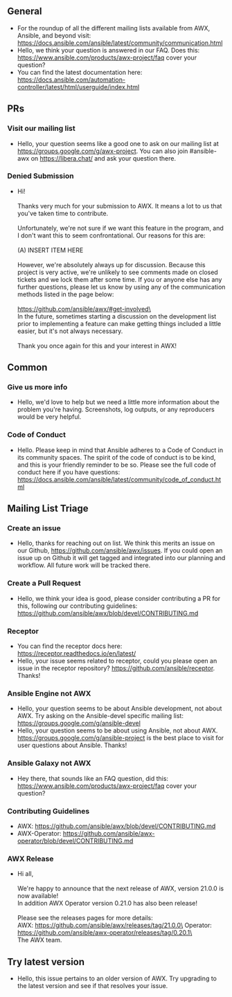 ## General
- For the roundup of all the different mailing lists available from AWX, Ansible, and beyond visit: https://docs.ansible.com/ansible/latest/community/communication.html 
- Hello, we think your question is answered in our FAQ. Does this: https://www.ansible.com/products/awx-project/faq cover your question?
- You can find the latest documentation here: https://docs.ansible.com/automation-controller/latest/html/userguide/index.html



## PRs

### Visit our mailing list
- Hello, your question seems like a good one to ask on our mailing list at https://groups.google.com/g/awx-project. You can also join #ansible-awx on https://libera.chat/ and ask your question there.

### Denied Submission

- Hi! \
\
Thanks very much for your submission to AWX. It means a lot to us that you've taken time to contribute. \
\
Unfortunately, we're not sure if we want this feature in the program, and I don't want this to seem confrontational. Our reasons for this are:\
\
(A) INSERT ITEM HERE\
\
However, we're absolutely always up for discussion. Because this project is very active, we're unlikely to see comments made on closed tickets and we lock them after some time. If you or anyone else has any further questions, please let us know by using any of the communication methods listed in the page below:\
\
https://github.com/ansible/awx/#get-involved\
\
In the future, sometimes starting a discussion on the development list prior to implementing a feature can make getting things included a little easier, but it's not always necessary.\
\
Thank you once again for this and your interest in AWX!



## Common

### Give us more info
- Hello, we'd love to help but we need a little more information about the problem you're having. Screenshots, log outputs, or any reproducers would be very helpful. 

### Code of Conduct
- Hello. Please keep in mind that Ansible adheres to a Code of Conduct in its community spaces. The spirit of the code of conduct is to be kind, and this is your friendly reminder to be so. Please see the full code of conduct here if you have questions: https://docs.ansible.com/ansible/latest/community/code_of_conduct.html 




## Mailing List Triage

### Create an issue
- Hello, thanks for reaching out on list. We think this merits an issue on our Github, https://github.com/ansible/awx/issues. If you could open an issue up on Github it will get tagged and integrated into our planning and workflow. All future work will be tracked there.

### Create a Pull Request
- Hello, we think your idea is good, please consider contributing a PR for this, following our contributing guidelines: https://github.com/ansible/awx/blob/devel/CONTRIBUTING.md

### Receptor
- You can find the receptor docs here: https://receptor.readthedocs.io/en/latest/ 
- Hello, your issue seems related to receptor, could you please open an issue in the receptor repository? https://github.com/ansible/receptor. Thanks!

### Ansible Engine not AWX
- Hello, your question seems to be about Ansible development, not about AWX. Try asking on the Ansible-devel specific mailing list: https://groups.google.com/g/ansible-devel 
- Hello, your question seems to be about using Ansible, not about AWX. https://groups.google.com/g/ansible-project is the best place to visit for user questions about Ansible. Thanks!

### Ansible Galaxy not AWX
- Hey there, that sounds like an FAQ question, did this: https://www.ansible.com/products/awx-project/faq cover your question?

### Contributing Guidelines
- AWX: https://github.com/ansible/awx/blob/devel/CONTRIBUTING.md 
- AWX-Operator: https://github.com/ansible/awx-operator/blob/devel/CONTRIBUTING.md

### AWX Release
- Hi all,\
\
We're happy to announce that the next release of AWX, version 21.0.0 is now available!\
In addition AWX Operator version 0.21.0 has also been release!\
\
Please see the releases pages for more details:\
	AWX: https://github.com/ansible/awx/releases/tag/21.0.0\
	Operator: https://github.com/ansible/awx-operator/releases/tag/0.20.1\
\
The AWX team.

## Try latest version
- Hello, this issue pertains to an older version of AWX. Try upgrading to the latest version and see if that resolves your issue.
